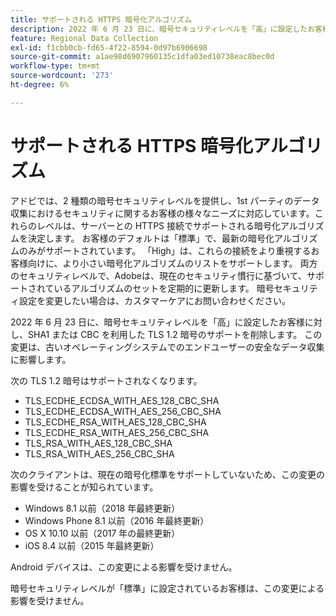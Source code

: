 ```yaml
---
title: サポートされる HTTPS 暗号化アルゴリズム
description: 2022 年 6 月 23 日に、暗号セキュリティレベルを「高」に設定したお客様に対し、SHA1 または CBC を利用した TLS 1.2 暗号のサポートを削除します。
feature: Regional Data Collection
exl-id: f1cbb0cb-fd65-4f22-8594-0d97b6906698
source-git-commit: a1ae98d6907960135c1dfa03ed10738eac8bec0d
workflow-type: tm+mt
source-wordcount: '273'
ht-degree: 6%

---
```


# サポートされる HTTPS 暗号化アルゴリズム

アドビでは、2 種類の暗号セキュリティレベルを提供し、1st パーティのデータ収集におけるセキュリティに関するお客様の様々なニーズに対応しています。これらのレベルは、サーバーとの HTTPS 接続でサポートされる暗号化アルゴリズムを決定します。 お客様のデフォルトは「標準」で、最新の暗号化アルゴリズムのみがサポートされています。 「High」は、これらの接続をより重視するお客様向けに、より小さい暗号化アルゴリズムのリストをサポートします。 両方のセキュリティレベルで、Adobeは、現在のセキュリティ慣行に基づいて、サポートされているアルゴリズムのセットを定期的に更新します。 暗号セキュリティ設定を変更したい場合は、カスタマーケアにお問い合わせください。

2022 年 6 月 23 日に、暗号セキュリティレベルを「高」に設定したお客様に対し、SHA1 または CBC を利用した TLS 1.2 暗号のサポートを削除します。  この変更は、古いオペレーティングシステムでのエンドユーザーの安全なデータ収集に影響します。

次の TLS 1.2 暗号はサポートされなくなります。

* TLS_ECDHE_ECDSA_WITH_AES_128_CBC_SHA
* TLS_ECDHE_ECDSA_WITH_AES_256_CBC_SHA
* TLS_ECDHE_RSA_WITH_AES_128_CBC_SHA
* TLS_ECDHE_RSA_WITH_AES_256_CBC_SHA
* TLS_RSA_WITH_AES_128_CBC_SHA
* TLS_RSA_WITH_AES_256_CBC_SHA

次のクライアントは、現在の暗号化標準をサポートしていないため、この変更の影響を受けることが知られています。

* Windows 8.1 以前（2018 年最終更新）
* Windows Phone 8.1 以前（2016 年最終更新）
* OS X 10.10 以前（2017 年の最終更新）
* iOS 8.4 以前（2015 年最終更新）

Android デバイスは、この変更による影響を受けません。

暗号セキュリティレベルが「標準」に設定されているお客様は、この変更による影響を受けません。

